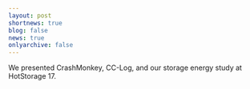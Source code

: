 ```yaml
---
layout: post
shortnews: true
blog: false
news: true
onlyarchive: false
---
```

We presented CrashMonkey, CC-Log, and our storage energy study at HotStorage 17.